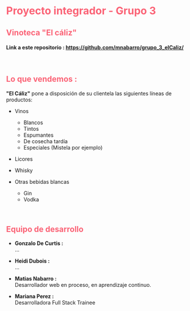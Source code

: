 # <span style="color: #FB6376">Proyecto integrador - Grupo 3</span> 

## <span style="color: #FB6376"> Vinoteca "El cáliz" </span>


#### Link a este repositorio : https://github.com/mnabarro/grupo_3_elCaliz/
<br>

## <span style="color: #FB6376">Lo que vendemos :</span>
 
 **"El Cáliz"** pone a disposición de su clientela las siguientes líneas de productos:
 
 * Vinos
    * Blancos
    * Tintos
    * Espumantes
    * De cosecha tardía
    * Especiales (Mistela por ejemplo)

* Licores

* Whisky

* Otras bebidas blancas
    * Gin
    * Vodka

<br>

## <span style="color: #FB6376">Equipo de desarrollo</span>

* **Gonzalo De Curtis :**
    <br>...

* **Heidi Dubois :**
    <br>...

* **Matias Nabarro :**
   <br> Desarrollador web en proceso, en aprendizaje continuo.

* **Mariana Perez :**
    <br>Desarrolladora Full Stack Trainee
